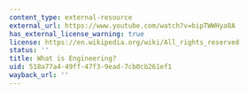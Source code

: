 ```yaml
---
content_type: external-resource
external_url: https://www.youtube.com/watch?v=bipTWWHya8A
has_external_license_warning: true
license: https://en.wikipedia.org/wiki/All_rights_reserved
status: ''
title: What is Engineering?
uid: 518a77a4-49ff-47f3-9ead-7cb0cb261ef1
wayback_url: ''
---
```

